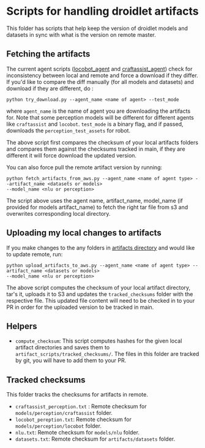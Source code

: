 # Scripts for handling droidlet artifacts

This folder has scripts that help keep the version of droidlet models and datasets in sync with what is 
the version on remote master.

## Fetching the artifacts
The current agent scripts ([locobot_agent](https://github.com/facebookresearch/fairo/blob/main/agents/locobot/locobot_agent.py) and [craftassist_agent](https://github.com/facebookresearch/fairo/blob/main/agents/craftassist/craftassist_agent.py)) check for inconsistency between local and 
remote and force a download if they differ. If you'd like to compare the diff manually (for all models and datasets) 
and download if they are different, do :
```
python try_download.py --agent_name <name of agent> --test_mode 
```
where `agent_name` is the name of agent you are downloading the artifacts for. Note that some perception models will be 
different for different agents like `craftassist` and `locobot`.
`test_mode` is a binary flag, and if passed, downloads the `perception_test_assets` for robot.

The above script first compares the checksum of your local artifacts folders and compares them against the checksums 
tracked in main, if they are different it will force download the updated version.


You can also force pull the remote artifact version by running:
```
python fetch_artifacts_from_aws.py --agent_name <name of agent type> --artifact_name <datasets or models> 
--model_name <nlu or perception>
```
The script above uses the agent name, artifact_name, model_name (if provided for models artifact_name) to fetch the 
right tar file from s3 and overwrites corresponding local directory.

## Uploading my local changes to artifacts
If you make changes to the any folders in [artifacts directory](https://github.com/facebookresearch/fairo/tree/main/droidlet/artifacts) 
and would like to update remote, run:
```
python upload_artifacts_to_aws.py --agent_name <name of agent type> --artifact_name <datasets or models> 
--model_name <nlu or perception>
```

The above script computes the checksum of your local artifact directory, tar's it, uploads it to S3 and updates the 
`tracked_checksums` folder with the respective file. This updated file content will need to be checked in to your PR
in order for the uploaded version to be tracked in main.

## Helpers
- `compute_checksum`: This script computes hashes for the given local artifact directories and saves them to 
  `artifact_scripts/tracked_checksums/`. The files in this folder are tracked by git, you will have to add them to your 
  PR.
  
## Tracked checksums
This folder tracks the checksums for artifacts in remote.
- `craftassist_perception.txt` : Remote checksum for `models/perception/craftassist` folder.
- `locobot_pereption.txt`: Remote checksum for `models/perception/locobot` folder.
- `nlu.txt`: Remote checksum for `models/nlu` folder.
- `datasets.txt`: Remote checksum for `artifacts/datasets` folder.